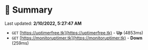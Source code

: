 # 📖 Summary
Last updated: **2/10/2022, 5:27:47 AM**

- `GET` [https://uptimerfree.tk](https://uptimerfree.tk) - **Up** (4853ms)
- `GET` [https://monitoruptimer.tk](https://monitoruptimer.tk) - **Down** (259ms)
